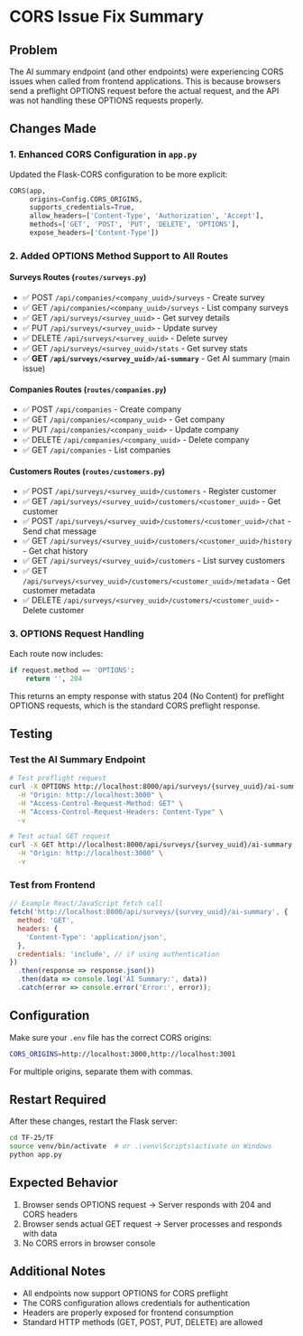 # CORS Issue Fix Summary

## Problem
The AI summary endpoint (and other endpoints) were experiencing CORS issues when called from frontend applications. This is because browsers send a preflight OPTIONS request before the actual request, and the API was not handling these OPTIONS requests properly.

## Changes Made

### 1. Enhanced CORS Configuration in `app.py`
Updated the Flask-CORS configuration to be more explicit:
```python
CORS(app, 
     origins=Config.CORS_ORIGINS, 
     supports_credentials=True,
     allow_headers=['Content-Type', 'Authorization', 'Accept'],
     methods=['GET', 'POST', 'PUT', 'DELETE', 'OPTIONS'],
     expose_headers=['Content-Type'])
```

### 2. Added OPTIONS Method Support to All Routes

#### Surveys Routes (`routes/surveys.py`)
- ✅ POST `/api/companies/<company_uuid>/surveys` - Create survey
- ✅ GET `/api/companies/<company_uuid>/surveys` - List company surveys
- ✅ GET `/api/surveys/<survey_uuid>` - Get survey details
- ✅ PUT `/api/surveys/<survey_uuid>` - Update survey
- ✅ DELETE `/api/surveys/<survey_uuid>` - Delete survey
- ✅ GET `/api/surveys/<survey_uuid>/stats` - Get survey stats
- ✅ **GET `/api/surveys/<survey_uuid>/ai-summary`** - Get AI summary (main issue)

#### Companies Routes (`routes/companies.py`)
- ✅ POST `/api/companies` - Create company
- ✅ GET `/api/companies/<company_uuid>` - Get company
- ✅ PUT `/api/companies/<company_uuid>` - Update company
- ✅ DELETE `/api/companies/<company_uuid>` - Delete company
- ✅ GET `/api/companies` - List companies

#### Customers Routes (`routes/customers.py`)
- ✅ POST `/api/surveys/<survey_uuid>/customers` - Register customer
- ✅ GET `/api/surveys/<survey_uuid>/customers/<customer_uuid>` - Get customer
- ✅ POST `/api/surveys/<survey_uuid>/customers/<customer_uuid>/chat` - Send chat message
- ✅ GET `/api/surveys/<survey_uuid>/customers/<customer_uuid>/history` - Get chat history
- ✅ GET `/api/surveys/<survey_uuid>/customers` - List survey customers
- ✅ GET `/api/surveys/<survey_uuid>/customers/<customer_uuid>/metadata` - Get customer metadata
- ✅ DELETE `/api/surveys/<survey_uuid>/customers/<customer_uuid>` - Delete customer

### 3. OPTIONS Request Handling
Each route now includes:
```python
if request.method == 'OPTIONS':
    return '', 204
```

This returns an empty response with status 204 (No Content) for preflight OPTIONS requests, which is the standard CORS preflight response.

## Testing

### Test the AI Summary Endpoint
```bash
# Test preflight request
curl -X OPTIONS http://localhost:8000/api/surveys/{survey_uuid}/ai-summary \
  -H "Origin: http://localhost:3000" \
  -H "Access-Control-Request-Method: GET" \
  -H "Access-Control-Request-Headers: Content-Type" \
  -v

# Test actual GET request
curl -X GET http://localhost:8000/api/surveys/{survey_uuid}/ai-summary \
  -H "Origin: http://localhost:3000" \
  -v
```

### Test from Frontend
```javascript
// Example React/JavaScript fetch call
fetch('http://localhost:8000/api/surveys/{survey_uuid}/ai-summary', {
  method: 'GET',
  headers: {
    'Content-Type': 'application/json',
  },
  credentials: 'include', // if using authentication
})
  .then(response => response.json())
  .then(data => console.log('AI Summary:', data))
  .catch(error => console.error('Error:', error));
```

## Configuration

Make sure your `.env` file has the correct CORS origins:
```bash
CORS_ORIGINS=http://localhost:3000,http://localhost:3001
```

For multiple origins, separate them with commas.

## Restart Required

After these changes, restart the Flask server:
```bash
cd TF-25/TF
source venv/bin/activate  # or .\venv\Scripts\activate on Windows
python app.py
```

## Expected Behavior

1. Browser sends OPTIONS request → Server responds with 204 and CORS headers
2. Browser sends actual GET request → Server processes and responds with data
3. No CORS errors in browser console

## Additional Notes

- All endpoints now support OPTIONS for CORS preflight
- The CORS configuration allows credentials for authentication
- Headers are properly exposed for frontend consumption
- Standard HTTP methods (GET, POST, PUT, DELETE) are allowed

